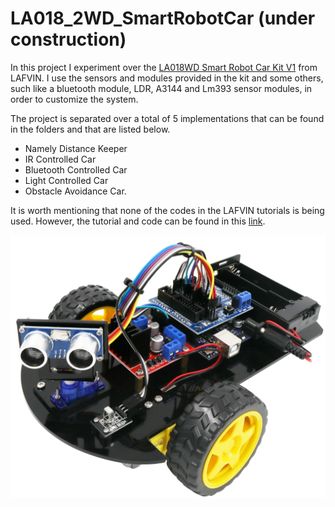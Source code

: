 # LA018_2WD_SmartRobotCar (under construction)
In this project I experiment over the [LA018WD Smart Robot Car Kit V1](https://lafvintech.com/products/lafvin-smart-robot-car-2wd-chassis-kit-with-ultrasonic-module-l298n-driver-board-remote-ir-control-for-arduino-uno-diy-kit) from LAFVIN. I use the sensors and modules provided in the kit and some others, such like a bluetooth module, LDR, A3144 and Lm393 sensor modules, in order to customize the system.

The project is separated over a total of 5 implementations that can be found in the folders and that are listed below.
* Namely Distance Keeper
* IR Controlled Car
* Bluetooth Controlled Car
* Light Controlled Car
* Obstacle Avoidance Car.

It is worth mentioning that none of the codes in the LAFVIN tutorials is being used. However, the tutorial and code can be found in this [link](https://www.dropbox.com/sh/a9449isour59wxb/AAC0MyeXVrMPYCr38tk-wpcca/Code?dl=0&subfolder_nav_tracking=1).

![LA018_2WD_SmartRobotCar]( ./images/la018-car-1642486630352.png "LA018_2WD_SmartRobotCar")
